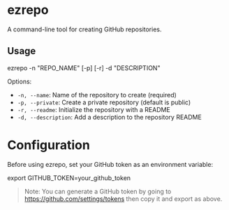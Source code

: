 # ezrepo

A command-line tool for creating GitHub repositories.

## Usage 

ezrepo -n "REPO_NAME" [-p] [-r] -d "DESCRIPTION"

Options:
- `-n, --name`: Name of the repository to create (required)
- `-p, --private`: Create a private repository (default is public)
- `-r, --readme`: Initialize the repository with a README
- `-d, --description`: Add a description to the repository README



# Configuration

Before using ezrepo, set your GitHub token as an environment variable:

export GITHUB_TOKEN=your_github_token

> Note: You can generate a GitHub token by going to https://github.com/settings/tokens then copy it and export as above.

